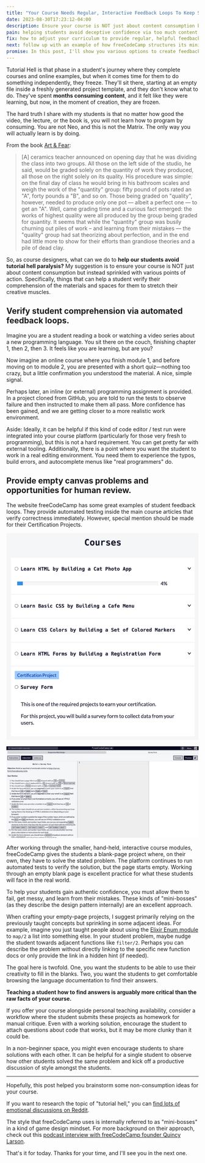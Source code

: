```yaml
---
title: "Your Course Needs Regular, Interactive Feedback Loops To Keep Students Out of Tutorial Hell"
date: 2023-08-30T17:23:12-04:00
description: Ensure your course is NOT just about content consumption but instead sprinkled with various points of action. Specifically, things that can help a student verify their comprehension of the materials and spaces for them to stretch their creative muscles.
pain: helping students avoid deceptive confidence via too much content consumption and not enough hands-on learning 
fix: how to adjust your curriculum to provide regular, helpful feedback loops to help students verify their understanding and creative potential
next: follow up with an example of how freeCodeCamp structures its mini-boss projects, podcast link?
promise: In this post, I'll show you various options to create feedback loops in your courses.
---
```


Tutorial Hell is that phase in a student's journey where they complete courses and online examples, but when it comes time for them to do something independently, they freeze. They'll sit there, starting at an empty file inside a freshly generated project template, and they don't know what to do. They've spent **months consuming content**, and it felt like they were learning, but now, in the moment of creation, they are frozen.

The hard truth I share with my students is that no matter how good the video, the lecture, or the book is, you will not learn how to program by consuming. You are not Neo, and this is not the Matrix. The only way you will actually learn is by doing.

From the book [Art & Fear][1]:

> [A] ceramics teacher announced on opening day that he was dividing the class into two groups. All those on the left side of the studio, he said, would be graded solely on the quantity of work they produced, all those on the right solely on its quality. His procedure was simple: on the final day of class he would bring in his bathroom scales and weigh the work of the "quantity" group: fifty pound of pots rated an "A", forty pounds a "B", and so on. Those being graded on "quality", however, needed to produce only one pot — albeit a perfect one — to get an "A". Well, came grading time and a curious fact emerged: the works of highest quality were all produced by the group being graded for quantity. It seems that while the "quantity" group was busily churning out piles of work – and learning from their mistakes — the "quality" group had sat theorizing about perfection, and in the end had little more to show for their efforts than grandiose theories and a pile of dead clay.

[1]: https://www.amazon.com/exec/obidos/ASIN/0961454733/

So, as course designers, what can we do to **help our students avoid tutorial hell paralysis?** My suggestion is to ensure your course is NOT just about content consumption but instead sprinkled with various points of action. Specifically, things that can help a student verify their comprehension of the materials and spaces for them to stretch their creative muscles.

## Verify student comprehension via automated feedback loops.

Imagine you are a student reading a book or watching a video series about a new programming language. You sit there on the couch, finishing chapter 1, then 2, then 3. It feels like you are learning, but are you?

Now imagine an online course where you finish module 1, and before moving on to module 2, you are presented with a short quiz—nothing too crazy, but a little confirmation you understood the material. A nice, simple signal.

Perhaps later, an inline (or external) programming assignment is provided. In a project cloned from GitHub, you are told to run the tests to observe failure and then instructed to make them all pass. More confidence has been gained, and we are getting closer to a more realistic work environment.

Aside: Ideally, it can be helpful if this kind of code editor / test run were integrated into your course platform (particularly for those very fresh to programming), but this is not a hard requirement. You can get pretty far with external tooling. Additionally, there is a point where you want the student to work in a real editing environment. You need them to experience the typos, build errors, and autocomplete menus like "real programmers" do.

## Provide empty canvas problems and opportunities for human review.

The website freeCodeCamp has some great examples of student feedback loops. They provide automated testing inside the main course articles that verify correctness immediately. However, special mention should be made for their Certification Projects.

![A module from a freeCodeCamp course that shows three learning modules followed up by a Certification Project.](certification-project.png)

![The detail view of a blank page Certification Project](certification-project-detail.png)

After working through the smaller, hand-held, interactive course modules, freeCodeCamp gives the students a blank-page project where, on their own, they have to solve the stated problem. The platform continues to run automated tests to verify the solution, but the page starts empty. Working through an empty blank page is excellent practice for what these students will face in the real world. 

To help your students gain authentic confidence, you must allow them to fail, get messy, and learn from their mistakes. These kinds of "mini-bosses" (as they describe the design pattern internally) are an excellent approach.

When crafting your empty-page projects, I suggest primarily relying on the previously taught concepts but sprinkling in some adjacent ideas. For example, imagine you just taught people about using the [Elixir Enum module](https://hexdocs.pm/elixir/Enum.html) to `map/2` a list into something else. In your student problem, maybe nudge the student towards adjacent functions like `filter/2`. Perhaps you can describe the problem without directly linking to the specific new function docs or only provide the link in a hidden hint (if needed).

The goal here is twofold. One, you want the students to be able to use their creativity to fill in the blanks. Two, you want the students to get comfortable browsing the language documentation to find their answers. 

**Teaching a student how to find answers is arguably more critical than the raw facts of your course.**

If you offer your course alongside personal teaching availability, consider a workflow where the student submits these projects as homework for manual critique. Even with a working solution, encourage the student to attach questions about code that works, but it may be more clunky than it could be.

In a non-beginner space, you might even encourage students to share solutions with each other. It can be helpful for a single student to observe how other students solved the same problem and kick off a productive discussion of style amongst the students.

***

Hopefully, this post helped you brainstorm some non-consumption ideas for your course. 

If you want to research the topic of "tutorial hell," you can [find lots of emotional discussions on Reddit][2].

[2]: https://www.reddit.com/r/learnprogramming/search/?q=tutorial%20hell

The style that freeCodeCamp uses is internally referred to as "mini-bosses" in a kind of game design mindset. For more background on their approach, check out this [podcast interview with freeCodeCamp founder Quincy Larson][3].

[3]: https://badass.dev/podcast/course-builders/preparing-learners-for-the-blank-canvas-with-quincy-larson

That's it for today. Thanks for your time, and I'll see you in the next one.
